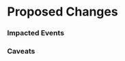 # Proposed Changes

### Impacted Events
<!-- Will this pull request change or implement any events? -->

### Caveats
<!-- If there is anything hacky or unique being added in your code please define it.-->